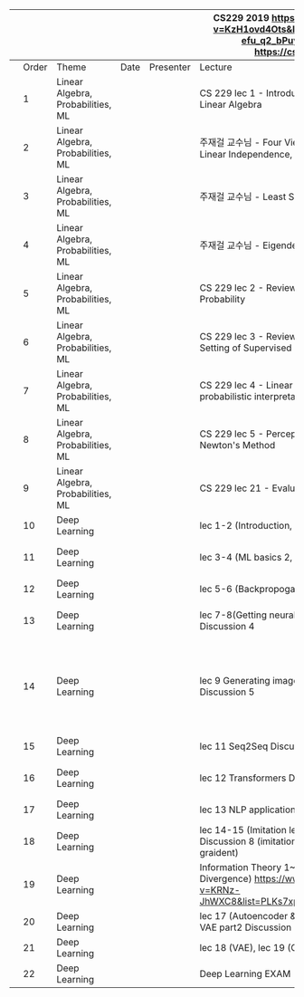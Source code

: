 | | | | | |CS229 2019 https://www.youtube.com/watch?v=KzH1ovd4Ots&list=PLoROMvodv4rNH7qL6-efu_q2_bPuy0adh   Berkeley CS182    https://cs182sp21.github.io/ | | | |
|-|-|-|-|-|-|-|-|-|
| |Order|Theme|Date|Presenter|Lecture|Practice|T.A.|Reading Materials|
| |1|Linear Algebra, Probabilities, ML| | |CS 229 lec 1 - Introduction and Logistics, Review of Linear Algebra|  Practice1,2  | | |
| |2|Linear Algebra, Probabilities, ML| | |주재걸 교수님 - Four Views of Matrix Multiplication, Linear Independence, Linear Transformation|  Practice3,4  | | |
| |3|Linear Algebra, Probabilities, ML| | |주재걸 교수님 - Least Squares |  Practice 3,4  | | |
| |4|Linear Algebra, Probabilities, ML| | |주재걸 교수님 - Eigendecomposition, SVD |  Practice 5,6  | | |
| |5|Linear Algebra, Probabilities, ML| | |CS 229 lec 2 - Review of Matrix Calculus, Review of Probability|Practice 7| | |
| |6|Linear Algebra, Probabilities, ML| | |CS 229 lec 3 - Review of Probability and Statistics, Setting of Supervised Learning| | | |
| |7|Linear Algebra, Probabilities, ML| | |CS 229 lec 4 - Linear Regression (Normal Equations, probabilistic interpretation), MLE | | | |
| |8|Linear Algebra, Probabilities, ML| | |CS 229 lec 5 - Perceptron, Logistic Regression, Newton's Method|X| | |
| |9|Linear Algebra, Probabilities, ML| | |CS 229 lec 21 - Evaluation Metrics (F1, ROC, etc..)| | | |
| |10|Deep Learning| | |lec 1-2 (Introduction, ML basics 1) Discussion 1| | | |
| |11|Deep Learning| | |lec 3-4 (ML basics 2, optimization) Discussion 2|hw1| |https://distill.pub/2017/momentum/ https://openai.com/blog/deep-double-descent/ https://mml-book.github.io/book/mml-book.pdf (p.291-p.303)|
| |12|Deep Learning| | |lec 5-6 (Backpropogation, CNN) Discussion 3| | | |
| |13|Deep Learning| | |lec 7-8(Getting neural nets to train, Computer Vision) Discussion 4|X| |overfitting in deep neural network ( https://lilianweng.github.io/lil-log/2019/03/14/are-deep-neural-networks-dramatically-overfitted.html )|
| |14|Deep Learning| | |lec 9 Generating images from CNN, lec 10 RNN Discussion 5| | |RNN and Regularization(Dropout):  https://medium.com/curg/deep-rnn-%EC%A0%95%EA%B7%9C%ED%99%94%EA%B0%80-%EA%B6%81%EA%B8%88%ED%95%B4-7d69f3bbc171   Bidirenctional RNN: https://d2l.ai/chapter_recurrent-modern/bi-rnn.html    Seq to Seq Machine Translation: https://deep-learning-study.tistory.com/685   Beam Search: https://littlefoxdiary.tistory.com/4|
| |15|Deep Learning| | |lec 11 Seq2Seq Discussion 6| | | |
| |16|Deep Learning| | |lec 12 Transformers  Discussion 7|hw3| |Transformer: https://nlp.seas.harvard.edu/2018/04/03/attention.html#model-architecture |
| |17|Deep Learning| | |lec 13 NLP applications Discussion 8 (pretraining)| | | |
| |18|Deep Learning| | |lec 14-15 (Imitation learning, policy gradient) Discussion 8 (imitation learning), discussion 9 (policy graident)| | | |
| |19|Deep Learning| | |     Information Theory 1~3 (Entropy, Cross-Entropy, KL Divergence)    https://www.youtube.com/watch?v=KRNz-JhWXC8&list=PLKs7xpqpX1bcQAHSjlZAv8vHftDj6kXrn   |hw2| | |
| |20|Deep Learning| | |lec 17 (Autoencoder & Latent variable model), lec 18 VAE part2  Discussion 10| | | |
| |21|Deep Learning| | |lec 18 (VAE), lec 19 (GAN)  Discussion 11 | | | |
| |22|Deep Learning| | |Deep Learning EXAM| | | |

